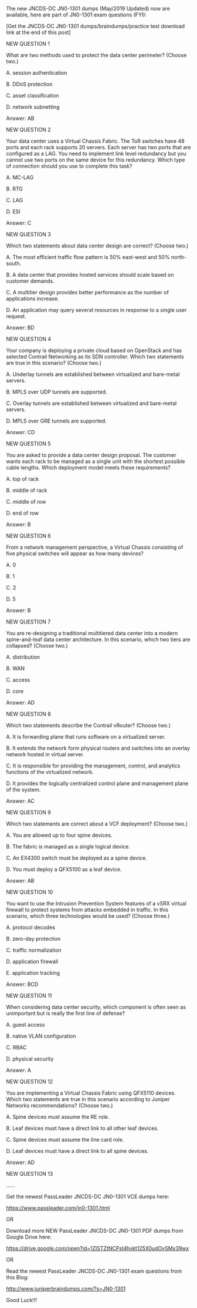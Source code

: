 The new JNCDS-DC JN0-1301 dumps (May/2019 Updated) now are available, here are part of JN0-1301 exam questions (FYI):

 

[Get the JNCDS-DC JN0-1301 dumps/braindumps/practice test download link at the end of this post]

 

NEW QUESTION 1

What are two methods used to protect the data center perimeter? (Choose two.)

 

A.  session authentication

B. DDoS protection

C. asset classification

D. network subnetting

 

Answer: AB

 

NEW QUESTION 2

Your data center uses a Virtual Chassis Fabric. The ToR switches have 48 ports and each rack supports 20 servers. Each server has two ports that are configured as a LAG. You need to implement link level redundancy but you cannot use two ports on the same device for this redundancy. Which type of connection should you use to complete this task?

 

A. MC-LAG

B. RTG

C. LAG

D. ESI

 

Answer: C

 

NEW QUESTION 3

Which two statements about data center design are correct? (Choose two.)

 

A. The most efficient traffic flow pattern is 50% east-west and 50% north-south.

B. A data center that provides hosted services should scale based on customer demands.

C. A multitier design provides better performance as the number of applications increase.

D. An application may query several resources in response to a single user request.

 

Answer: BD

 

NEW QUESTION 4

Your company is deploying a private cloud based on OpenStack and has selected Contrail Networking as its SDN controller. Which two statements are true in this scenario? (Choose two.)

 

A. Underlay tunnels are established between virtualized and bare-metal servers.

B. MPLS over UDP tunnels are supported.

C. Overlay tunnels are established between virtualized and bare-metal servers.

D. MPLS over GRE tunnels are supported.

 

Answer: CD

 

NEW QUESTION 5

You are asked to provide a data center design proposal. The customer wants each rack to be managed as a single unit with the shortest possible cable lengths. Which deployment model meets these requirements?

 

A. top of rack

B. middle of rack

C. middle of row

D. end of row

 

Answer: B

 

NEW QUESTION 6

From a network management perspective, a Virtual Chassis consisting of five physical switches will appear as how many devices?

 

A. 0

B. 1

C. 2

D. 5

 

Answer: B

 

NEW QUESTION 7

You are re-designing a traditional multitiered data center into a modern spine-and-leaf data center architecture. In this scenario, which two tiers are collapsed? (Choose two.)

 

A. distribution

B. WAN

C. access

D. core

 

Answer: AD

 

NEW QUESTION 8

Which two statements describe the Contrail vRouter? (Choose two.)

 

A. It is forwarding plane that runs software on a virtualized server.

B. It extends the network form physical routers and switches into an overlay network hosted in virtual server.

C. It is responsible for providing the management, control, and analytics functions of the virtualized network.

D. It provides the logically centralized control plane and management plane of the system.

 

Answer: AC

 

NEW QUESTION 9

Which two statements are correct about a VCF deployment? (Choose two.)

 

A. You are allowed up to four spine devices.

B. The fabric is managed as a single logical device.

C. An EX4300 switch must be deployed as a spine device.

D. You must deploy a QFX5100 as a leaf device.

 

Answer: AB

 

NEW QUESTION 10

You want to use the Intrusion Prevention System features of a vSRX virtual firewall to protect systems from attacks embedded in traffic. In this scenario, which three technologies would be used? (Choose three.)

 

A. protocol decodes

B. zero-day protection

C. traffic normalization

D. application firewall

E. application tracking

 

Answer: BCD

 

NEW QUESTION 11

When considering data center security, which component is often seen as unimportant but is really the first line of defense?

 

A. guest access

B. native VLAN configuration

C. RBAC

D. physical security

 

Answer: A

 

NEW QUESTION 12

You are implementing a Virtual Chassis Fabric using QFX5110 devices. Which two statements are true in this scenario according to Juniper Networks recommendations? (Choose two.)

 

A. Spine devices must assume the RE role.

B. Leaf devices must have a direct link to all other leaf devices.

C. Spine devices must assume the line card role.

D. Leaf devices must have a direct link to all spine devices.

 

Answer: AD

 

NEW QUESTION 13

......

 

Get the newest PassLeader JNCDS-DC JN0-1301 VCE dumps here:

 

https://www.passleader.com/jn0-1301.html

 

OR

 

Download more NEW PassLeader JNCDS-DC JN0-1301 PDF dumps from Google Drive here:

 

https://drive.google.com/open?id=1ZlSTZtNCPsI4hvkt125X0udOySMx39wx

 

OR

 

Read the newest PassLeader JNCDS-DC JN0-1301 exam questions from this Blog:

 

http://www.juniperbraindumps.com/?s=JN0-1301

 

Good Luck!!!
